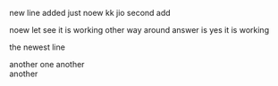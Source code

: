 new line added just noew
kk
jio
second add

noew let see it is working other way around
answer is yes it is working

the newest line

another one
another  
another 
